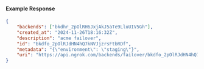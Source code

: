<!-- Code generated for API Clients. DO NOT EDIT. -->

#### Example Response

```json
{
	"backends": ["bkdhr_2pOlRH6JxjAkJ5aTe9LluUIV5Gh"],
	"created_at": "2024-11-26T18:16:32Z",
	"description": "acme failover",
	"id": "bkdfo_2pOlRJdHN4hQ7kNVJjzrsFtbRDf",
	"metadata": "{\"environment\": \"staging\"}",
	"uri": "https://api.ngrok.com/backends/failover/bkdfo_2pOlRJdHN4hQ7kNVJjzrsFtbRDf"
}
```
